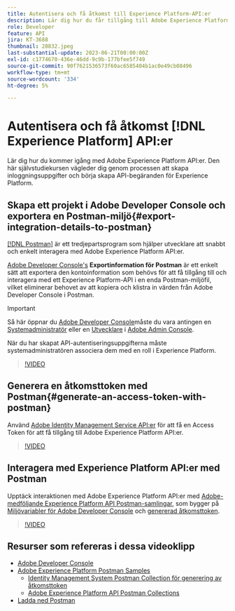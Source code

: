 ```yaml
---
title: Autentisera och få åtkomst till Experience Platform-API:er
description: Lär dig hur du får tillgång till Adobe Experience Platform-API:er.
role: Developer
feature: API
jira: KT-3688
thumbnail: 28832.jpeg
last-substantial-update: 2023-06-21T00:00:00Z
exl-id: c1774670-436e-46dd-9c9b-177bfee5f749
source-git-commit: 90f7621536573f60ac6585404b1ac0e49cb08496
workflow-type: tm+mt
source-wordcount: '334'
ht-degree: 5%

---
```


# Autentisera och få åtkomst [!DNL Experience Platform] API:er

Lär dig hur du kommer igång med Adobe Experience Platform API:er. Den här självstudiekursen vägleder dig genom processen att skapa inloggningsuppgifter och börja skapa API-begäranden för Experience Platform.

## Skapa ett projekt i Adobe Developer Console och exportera en Postman-miljö{#export-integration-details-to-postman}

[[!DNL Postman]](https://www.postman.com/) är ett tredjepartsprogram som hjälper utvecklare att snabbt och enkelt interagera med Adobe Experience Platform API:er.

[Adobe Developer Console&#39;s](https://developer.adobe.com/console/home) **Exportinformation för Postman** är ett enkelt sätt att exportera den kontoinformation som behövs för att få tillgång till och interagera med ett Experience Platform-API i en enda Postman-miljöfil, vilket eliminerar behovet av att kopiera och klistra in värden från Adobe Developer Console i Postman.

>[!IMPORTANT]
>
>Så här öppnar du [Adobe Developer Console](https://developer.adobe.com/console/home)måste du vara antingen en [Systemadministratör](https://helpx.adobe.com/enterprise/using/admin-roles.html) eller en [Utvecklare](https://helpx.adobe.com/enterprise/using/manage-developers.html#:~:text=Add%20developers%20to%20a%20single%20product%20profile&amp;text=In%20the%20Admin%20Console%2C%20navigate,in%20the%20upper%2Dright%20corner.) i [Adobe Admin Console](https://adminconsole.adobe.com).
>
> När du har skapat API-autentiseringsuppgifterna måste systemadministratören associera dem med en roll i Experience Platform.

>[!VIDEO](https://video.tv.adobe.com/v/28832/?quality=12&learn=on)




## Generera en åtkomsttoken med Postman{#generate-an-access-token-with-postman}

Använd [Adobe Identity Management Service API:er](https://github.com/adobe/experience-platform-postman-samples/tree/master/apis/ims) för att få en Access Token för att få tillgång till Adobe Experience Platform API:er.

>[!VIDEO](https://video.tv.adobe.com/v/29698/?quality=12&learn=on)


## Interagera med Experience Platform API:er med Postman

Upptäck interaktionen med Adobe Experience Platform API:er med [Adobe-medföljande Experience Platform API Postman-samlingar](https://github.com/adobe/experience-platform-postman-samples/tree/master/apis/experience-platform), som bygger på [Miljövariabler för Adobe Developer Console](#export-integration-details-to-postman) och [genererad åtkomsttoken](#generate-an-access-token-with-postman).

>[!VIDEO](https://video.tv.adobe.com/v/29704/?quality=12&learn=on)


## Resurser som refereras i dessa videoklipp

* [Adobe Developer Console](https://developer.adobe.com/console/home)
* [Adobe Experience Platform Postman Samples](https://github.com/adobe/experience-platform-postman-samples)
   * [Identity Management System Postman Collection för generering av åtkomsttoken](https://github.com/adobe/experience-platform-postman-samples/tree/master/apis/ims)
   * [Adobe Experience Platform API Postman Collections](https://github.com/adobe/experience-platform-postman-samples/tree/master/apis/experience-platform)
* [Ladda ned Postman](https://www.postman.com/)
